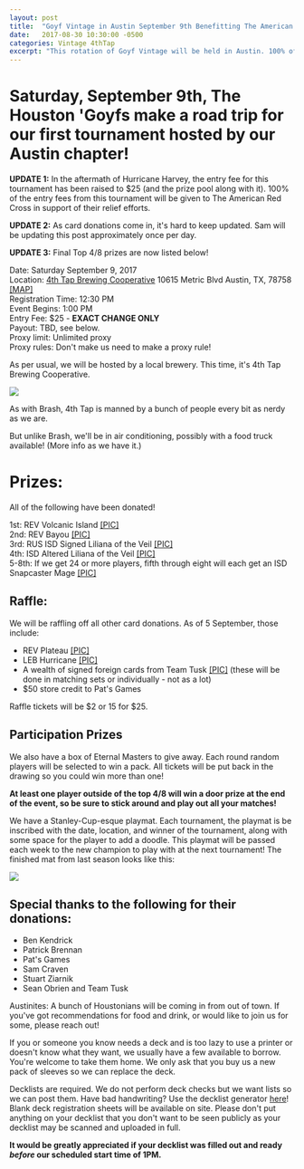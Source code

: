 ```yaml
---
layout: post
title:  "Goyf Vintage in Austin September 9th Benefitting The American Red Cross"
date:   2017-08-30 10:30:00 -0500
categories: Vintage 4thTap
excerpt: "This rotation of Goyf Vintage will be held in Austin. 100% of the entry fees from this tournament will be given to The American Red Cross in support of their relief efforts."
---
```

# Saturday, September 9th, The Houston 'Goyfs make a road trip for our first tournament hosted by our Austin chapter!


**UPDATE 1:** In the aftermath of Hurricane Harvey, the entry fee for this tournament has been raised to $25 (and the prize pool along with it). 100% of the entry fees from this tournament will be given to The American Red Cross in support of their relief efforts.

**UPDATE 2:** As card donations come in, it's hard to keep updated. Sam will be updating this post approximately once per day.

**UPDATE 3:** Final Top 4/8 prizes are now listed below!

Date: Saturday September 9, 2017  
Location: [4th Tap Brewing Cooperative](http://4thtap.coop/home) 10615 Metric Blvd Austin, TX, 78758 [[MAP]](https://goo.gl/maps/Cv7zPb52WtB2)  
Registration Time: 12:30 PM  
Event Begins: 1:00 PM  
Entry Fee: $25 - **EXACT CHANGE ONLY**  
Payout: TBD, see below.  
Proxy limit: Unlimited proxy  
Proxy rules: Don't make us need to make a proxy rule!  


As per usual, we will be hosted by a local brewery. This time, it's 4th Tap Brewing Cooperative.

![](https://images.lonestarlhurgoyfs.com/4th_tap/logo.png)

As with Brash, 4th Tap is manned by a bunch of people every bit as nerdy as we are.

But unlike Brash, we'll be in air conditioning, possibly with a food truck available! (More info as we have it.)

# Prizes:

All of the following have been donated!

1st: REV Volcanic Island [[PIC]](https://images.lonestarlhurgoyfs.com/harvey/volcanic_front.jpg)  
2nd: REV Bayou [[PIC]](https://images.lonestarlhurgoyfs.com/harvey/bayou.jpg)  
3rd: RUS ISD Signed Liliana of the Veil [[PIC]](https://images.lonestarlhurgoyfs.com/harvey/russian_liliana.jpg)  
4th: ISD Altered Liliana of the Veil [[PIC]](https://images.lonestarlhurgoyfs.com/harvey/altered_liliana.jpg)  
5-8th: If we get 24 or more players, fifth through eight will each get an ISD Snapcaster Mage [[PIC]](https://images.lonestarlhurgoyfs.com/harvey/snapcasters.jpg)

## Raffle:

We will be raffling off all other card donations. As of 5 September, those include:

* REV Plateau [[PIC]](https://images.lonestarlhurgoyfs.com/harvey/plateau.jpg)
* LEB Hurricane [[PIC]](https://images.lonestarlhurgoyfs.com/harvey/hurricane.jpg)
* A wealth of signed foreign cards from Team Tusk [[PIC]](https://images.lonestarlhurgoyfs.com/harvey/tusk_donation.jpg) (these will be done in matching sets or individually - not as a lot)
* $50 store credit to Pat's Games

Raffle tickets will be $2 or 15 for $25.

## Participation Prizes

We also have a box of Eternal Masters to give away. Each round random players will be selected to win a pack. All tickets will be put back in the drawing so you could win more than one!

**At least one player outside of the top 4/8 will win a door prize at the end of the event, so be sure to stick around and play out all your matches!**


We have a Stanley-Cup-esque playmat. Each tournament, the playmat is be inscribed with the date, location, and winner of the tournament, along with some space for the player to add a doodle. This playmat will be passed each week to the new champion to play with at the next tournament! The finished mat from last season looks like this:

![](https://images.lonestarlhurgoyfs.com/s1_playmat.jpg)

## Special thanks to the following for their donations:

* Ben Kendrick
* Patrick Brennan
* Pat's Games
* Sam Craven
* Stuart Ziarnik
* Sean Obrien and Team Tusk

Austinites: A bunch of Houstonians will be coming in from out of town. If you've got recommendations for food and drink, or would like to join us for some, please reach out!

If you or someone you know needs a deck and is too lazy to use a printer or doesn't know what they want, we usually have a few available to borrow. You're welcome to take them home. We only ask that you buy us a new pack of sleeves so we can replace the deck.

Decklists are required. We do not perform deck checks but we want lists so we can post them. Have bad handwriting? Use the decklist generator [here](https://decklist.org)! Blank deck registration sheets will be available on site. Please don't put anything on your decklist that you don't want to be seen publicly as your decklist may be scanned and uploaded in full.

**It would be greatly appreciated if your decklist was filled out and ready *before* our scheduled start time of 1PM.**